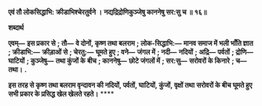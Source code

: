 **एवं तौ लोकसिद्धाभि: क्रीडाभिश्चेरतुर्वने ।** **नद्यद्रिद्रोणिकुञ्जेषु काननेषु सर:सु च ॥ १६॥** 

**शब्दार्थ** 

**एवम्—** **इस प्रकार से** **; तौ—** **वे दोनों, कृष्ण तथा बलराम** **; लोक-सिद्धाभि:—** **मानव समाज में भली भाँति ज्ञात** **; क्रीडाभि:—** **क्रीड़ाओं से** **; चेरतु:—** **घूमते हुए** **; वने—** **जंगल में** **; नदी—** **नदियों** **; अद्रि—** **पर्वतों** **; द्रोणि—** **घाटियों** **; कुञ्जेषु—** **तथा कुंजों के** **बीच** **; काननेषु—** **छोटे जंगलों में** **; सर:सु—** **सरोवरों के किनारे** **; च—** **तथा।** **.** 

**इस तरह से कृष्ण तथा बलराम वृन्दावन की नदियों, पर्वतों, घाटियों, कुंजों, वृक्षों तथा** **सरोवरों के बीच घूमते हुए सभी प्रकार के प्रसिद्ध खेल खेलते रहते।** **** 